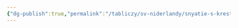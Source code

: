 ```yaml
---
{"dg-publish":true,"permalink":"/tabliczy/sv-niderlandy/snyatie-s-kresta/","dgPassFrontmatter":true}
---
```



